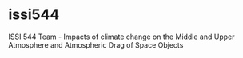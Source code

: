# issi544
ISSI 544 Team - Impacts of climate change on the Middle and Upper Atmosphere and Atmospheric Drag of Space Objects
